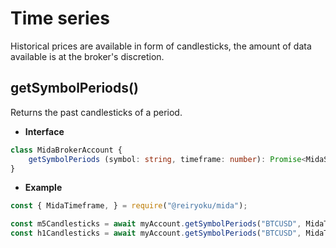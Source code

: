 # Time series
Historical prices are available in form of candlesticks,
the amount of data available is at the broker's discretion.

## getSymbolPeriods()
Returns the past candlesticks of a period.

- **Interface**
```typescript
class MidaBrokerAccount {
    getSymbolPeriods (symbol: string, timeframe: number): Promise<MidaSymbolPeriod[]>;
}
```
- **Example**
```javascript
const { MidaTimeframe, } = require("@reiryoku/mida");

const m5Candlesticks = await myAccount.getSymbolPeriods("BTCUSD", MidaTimeframe.M5);
const h1Candlesticks = await myAccount.getSymbolPeriods("BTCUSD", MidaTimeframe.H1);
```
